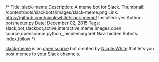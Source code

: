 /*
Title: slack-meme
Description: A meme bot for Slack.
Thumbnail: /content/bots/slackbots/images/slack-meme.png
Link: https://github.com/nicolewhite/slack-meme/
Installed: yes
Author: botsheeter.py
Date: December 02, 2015
Tags: slack,bot,slackbot,active,interactive,meme,images,open source,opensource,python,_nicolemargaret
Nav: hidden
Robots: index,follow
*/

[slack-meme](https://github.com/nicolewhite/slack-meme/) is an [open source](https://github.com/nicolewhite/slack-meme/) bot created by [Nicole White](https://twitter.com/_nicolemargaret) that lets you post memes to your Slack channels.

